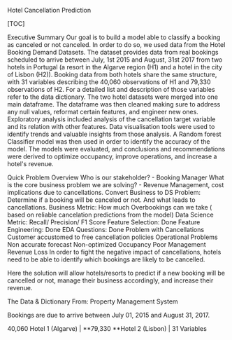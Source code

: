 Hotel Cancellation Prediction

[TOC]

Executive Summary
Our goal is to build a model able to classify a booking as canceled or not canceled. In order to do so, we used data from the Hotel Booking Demand Datasets. The dataset provides data from real bookings scheduled to arrive between July, 1st 2015 and August, 31st 2017 from two hotels in Portugal (a resort in the Algarve region (H1) and a hotel in the city of Lisbon (H2)). Booking data from both hotels share the same structure, with 31 variables describing the 40,060 observations of H1 and 79,330 observations of H2. For a detailed list and description of those variables refer to the data dictionary. The two hotel datasets were merged into one main dataframe. The dataframe was then cleaned making sure to address any null values, reformat certain features, and engineer new ones. Exploratory analysis included analysis of the cancellation target variable and its relation with other features. Data visualisation tools were used to identify trends and valuable insights from those analysis. A Random forest Classifier model was then used in order to identify the accuracy of the model. The models were evaluated, and conclusions and recommendations were derived to optimize occupancy, improve operations, and increase a hotel's revenue.

Quick Problem Overview
Who is our stakeholder? - Booking Manager
What is the core business problem we are solving? - Revenue Management, cost implications due to cancellations.
Convert Business to DS Problem: Determine if a booking will be canceled or not. And what leads to cancellations.
Business Metric: How much Overbookings can we take ( based on reliable cancelation predictions from the model)
Data Science Metric: Recall/ Precision/ F1 Score
Feature Selection: Done
Feature Engineering: Done
EDA Questions: Done
Problem with Cancellations
Customer accustomed to free cancellation policies
Operational Problems
Non accurate forecast
Non-optimized Occupancy
Poor Management
Revenue Loss
In order to fight the negative impact of cancellations, hotels need to be able to identify which bookings are likely to be cancelled.

Here the solution will allow hotels/resorts to predict if a new booking will be cancelled or not, manage their business accordingly, and increase their revenue.

The Data & Dictionary
From: Property Management System

Bookings are due to arrive between July 01, 2015 and August 31, 2017.

40,060 Hotel 1 (Algarve) | **79,330 **Hotel 2 (Lisbon) | 31 Variables

